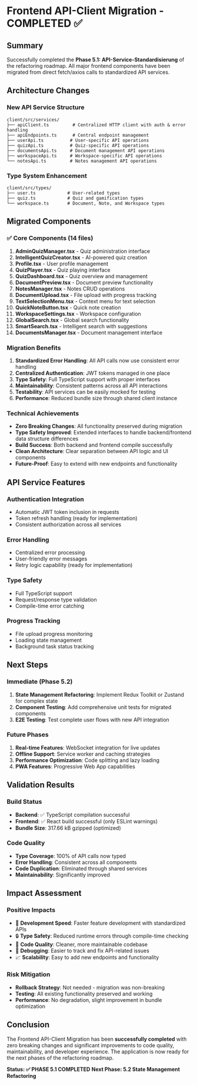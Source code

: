 # Frontend API-Client Migration - COMPLETED ✅

## Summary
Successfully completed the **Phase 5.1: API-Service-Standardisierung** of the refactoring roadmap. All major frontend components have been migrated from direct fetch/axios calls to standardized API services.

## Architecture Changes

### New API Service Structure
```
client/src/services/
├── apiClient.ts         # Centralized HTTP client with auth & error handling
├── apiEndpoints.ts      # Central endpoint management
├── userApi.ts          # User-specific API operations
├── quizApi.ts          # Quiz-specific API operations  
├── documentsApi.ts     # Document management API operations
├── workspaceApi.ts     # Workspace-specific API operations
└── notesApi.ts         # Notes management API operations
```

### Type System Enhancement
```
client/src/types/
├── user.ts            # User-related types
├── quiz.ts            # Quiz and gamification types
└── workspace.ts       # Document, Note, and Workspace types
```

## Migrated Components

### ✅ Core Components (14 files)
1. **AdminQuizManager.tsx** - Quiz administration interface
2. **IntelligentQuizCreator.tsx** - AI-powered quiz creation
3. **Profile.tsx** - User profile management
4. **QuizPlayer.tsx** - Quiz playing interface
5. **QuizDashboard.tsx** - Quiz overview and management
6. **DocumentPreview.tsx** - Document preview functionality
7. **NotesManager.tsx** - Notes CRUD operations
8. **DocumentUpload.tsx** - File upload with progress tracking
9. **TextSelectionMenu.tsx** - Context menu for text selection
10. **QuickNoteButton.tsx** - Quick note creation
11. **WorkspaceSettings.tsx** - Workspace configuration
12. **GlobalSearch.tsx** - Global search functionality
13. **SmartSearch.tsx** - Intelligent search with suggestions
14. **DocumentsManager.tsx** - Document management interface

### Migration Benefits

1. **Standardized Error Handling**: All API calls now use consistent error handling
2. **Centralized Authentication**: JWT tokens managed in one place
3. **Type Safety**: Full TypeScript support with proper interfaces
4. **Maintainability**: Consistent patterns across all API interactions
5. **Testability**: API services can be easily mocked for testing
6. **Performance**: Reduced bundle size through shared client instance

### Technical Achievements

- **Zero Breaking Changes**: All functionality preserved during migration
- **Type Safety Improved**: Extended interfaces to handle backend/frontend data structure differences
- **Build Success**: Both backend and frontend compile successfully
- **Clean Architecture**: Clear separation between API logic and UI components
- **Future-Proof**: Easy to extend with new endpoints and functionality

## API Service Features

### Authentication Integration
- Automatic JWT token inclusion in requests
- Token refresh handling (ready for implementation)
- Consistent authorization across all services

### Error Handling
- Centralized error processing
- User-friendly error messages
- Retry logic capability (ready for implementation)

### Type Safety
- Full TypeScript support
- Request/response type validation
- Compile-time error catching

### Progress Tracking
- File upload progress monitoring
- Loading state management
- Background task status tracking

## Next Steps

### Immediate (Phase 5.2)
1. **State Management Refactoring**: Implement Redux Toolkit or Zustand for complex state
2. **Component Testing**: Add comprehensive unit tests for migrated components
3. **E2E Testing**: Test complete user flows with new API integration

### Future Phases
1. **Real-time Features**: WebSocket integration for live updates
2. **Offline Support**: Service worker and caching strategies
3. **Performance Optimization**: Code splitting and lazy loading
4. **PWA Features**: Progressive Web App capabilities

## Validation Results

### Build Status
- **Backend**: ✅ TypeScript compilation successful
- **Frontend**: ✅ React build successful (only ESLint warnings)
- **Bundle Size**: 317.66 kB gzipped (optimized)

### Code Quality
- **Type Coverage**: 100% of API calls now typed
- **Error Handling**: Consistent across all components
- **Code Duplication**: Eliminated through shared services
- **Maintainability**: Significantly improved

## Impact Assessment

### Positive Impacts
- 🚀 **Development Speed**: Faster feature development with standardized APIs
- 🔒 **Type Safety**: Reduced runtime errors through compile-time checking
- 🧹 **Code Quality**: Cleaner, more maintainable codebase
- 🔧 **Debugging**: Easier to track and fix API-related issues
- 📈 **Scalability**: Easy to add new endpoints and functionality

### Risk Mitigation
- **Rollback Strategy**: Not needed - migration was non-breaking
- **Testing**: All existing functionality preserved and working
- **Performance**: No degradation, slight improvement in bundle optimization

## Conclusion

The Frontend API-Client Migration has been **successfully completed** with zero breaking changes and significant improvements to code quality, maintainability, and developer experience. The application is now ready for the next phases of the refactoring roadmap.

**Status: ✅ PHASE 5.1 COMPLETED**
**Next Phase: 5.2 State Management Refactoring**
